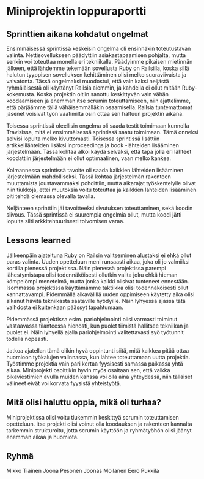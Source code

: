 # Miniprojektin loppuraportti

## Sprinttien aikana kohdatut ongelmat
Ensimmäisessä sprintissä keskeisin ongelma oli ensinnäkin toteutustavan valinta. Nettisovellukseen päädyttiin asiakastapaamisen pohjalta, mutta senkin voi toteuttaa monella eri tekniikalla. Päädyimme pikaisen mietinnän jälkeen, että lähdemme tekemään sovellusta Ruby on Railsilla, koska sillä halutun tyyppisen sovelluksen kehittäminen olisi melko suoraviivaista ja vaivatonta. Tässä ongelmaksi muodostui, että vain kaksi neljästä ryhmäläisestä oli käyttänyt Railsia aiemmin, ja kahdella ei ollut mitään Ruby-kokemusta. Koska projektin oltiin sanottu keskittyvän vain vähän koodaamiseen ja enemmän itse scrumin toteuttamiseen, niin ajattelimme, että pärjäämme tällä vähäisemmälläkin osaamisella. Railsia tuntemattomat jäsenet voisivat työn vaatimilta osin ottaa sen haltuun projektin aikana.

Toisessa sprintissä oleellisin ongelma oli saada testit toimimaan kunnolla Travisissa, mitä ei ensimmäisessä sprintissä saatu toimimaan. Tämä onneksi selvisi lopulta melko kivuttomasti. Toisessa sprintissä lisättiin artikkelilähteiden lisäksi inproceedings ja book -lähteiden lisääminen järjestelmään. Tässä kohtaa alkoi käydä selväksi, että tapa jolla eri lähteet koodattiin järjestelmään ei ollut optimaalinen, vaan melko kankea.

Kolmannessa sprintissä tavoite oli saada kaikkien lähteiden lisääminen järjestelmään mahdolliseksi. Tässä kohtaa järjestelmän rakenteen muuttamista joustavammaksi pohdittiin, mutta aikarajat työskentelylle olivat niin tiukkoja, ettei muutoksia voitu toteuttaa ja kaikkien lähteiden lisääminen piti tehdä olemassa olevalla tavalla.

Neljänteen sprinttiin jäi tavoitteeksi sivutuksen toteuttaminen, sekä koodin siivous. Tässä sprintissä ei suurempia ongelmia ollut, mutta koodi jätti lopulta silti arkkitehtuurisesti toivomisen varaa.

## Lessons learned
Jälkeenpäin ajateltuna Ruby on Railsin valitseminen alustaksi ei ehkä ollut paras valinta. Uuden opetteluun meni runsaasti aikaa, joka oli jo valmiiksi kortilla pienessä projektissa. Näin pienessä projektissa parempi lähestymistapa olisi todennäköisesti ollutkin valita joku ehkä hieman kömpelömpi menetelmä, mutta jonka kaikki olisivat tunteneet ennestään. Isommassa projektissa käyttämämme taktiikka olisi todennäköisesti ollut kannattavampi. Pidemmällä aikavälillä uuden oppimiseen käytetty aika olisi alkanut hävitä tekniikasta saataville hyödyille. Näin lyhyessä ajassa tätä vaihdosta ei kuitenkaan päässyt tapahtumaan.

Pidemmässä projektissa esim. pariohjelmointi olisi varmasti toiminut vastaavassa tilanteessa hienosti, kun puolet tiimistä hallitsee tekniikan ja puolet ei. Näin lyhyellä ajalla pariohjelmointi valitettavasti syö työtunnit todella nopeasti.

Jatkoa ajatellan tämä olikin hyvä oppintunti siitä, mitä kaikkea pitää ottaa huomioon työkalujen valinnassa, kun lähtee toteuttamaan uutta projektia. Työstimme projektia vain pari kertaa fyysisesti samassa paikassa yhtä aikaa. Miniprojekti osoittikin hyvin myös osaltaan sen, että vaikka pikaviestimien avulla muiden kanssa voi olla aina yhteydessä, niin tällaiset välineet eivät voi korvata fyysistä yhteistyötä.

## Mitä olisi haluttu oppia, mikä oli turhaa?
Miniprojektissa olisi voitu tiukemmin keskittyä scrumin toteuttamisen opetteluun. Itse projekti olisi voinut olla koodauksen ja rakenteen kannalta tarkemmin strukturoitu, jotta scrumin käyttöön ja ryhmätyöhön olisi jäänyt enemmän aikaa ja huomiota.

## Ryhmä
Mikko Tiainen
Joona Pesonen
Joonas Moilanen 
Eero Pukkila
